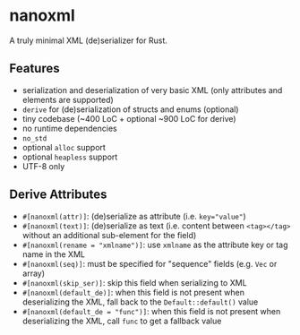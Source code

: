 # nanoxml

A truly minimal XML (de)serializer for Rust.

## Features

- serialization and deserialization of very basic XML (only attributes and elements are supported)
- `derive` for (de)serialization of structs and enums (optional)
- tiny codebase (~400 LoC + optional ~900 LoC for derive)
- no runtime dependencies
- `no_std`
- optional `alloc` support
- optional `heapless` support
- UTF-8 only

## Derive Attributes

- `#[nanoxml(attr)]`: (de)serialize as attribute (i.e. `key="value"`)
- `#[nanoxml(text)]`: (de)serialize as text (i.e. content between `<tag></tag>` without an additional sub-element for the field)
- `#[nanoxml(rename = "xmlname")]`: use `xmlname` as the attribute key or tag name in the XML
- `#[nanoxml(seq)]`: must be specified for "sequence" fields (e.g. `Vec` or array)
- `#[nanoxml(skip_ser)]`: skip this field when serializing to XML
- `#[nanoxml(default_de)]`: when this field is not present when deserializing the XML, fall back to the `Default::default()` value
- `#[nanoxml(default_de = "func")]`: when this field is not present when deserializing the XML, call `func` to get a fallback value

